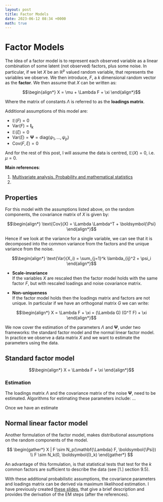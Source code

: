 ```yaml
---
layout: post
title: Factor Models
date: 2023-06-12 08:34 +0000
math: true
---
```


# Factor Models

The idea of a factor model is to represent each observed variable as a linear combination of some latent (not observed) factors, plus some noise. In particular, if we let $X$ be an $\mathbb{R}^p$ valued random variable, that represents the variables we observe. We then introduce, $F$, a $k$ dimensional random vector as the **factor**. We then assume that $X$ can be written as:

$$\begin{align*}
X = \mu + \Lambda F +  \xi
\end{align*}$$

Where the matrix of constants $\Lambda$ is referred to as the **loadings matrix**.

Additional assumptions of this model are:
- $\mathbb{E}(F) = 0$
- $\text{Var}(F) = \boldsymbol{I}_k$
- $\mathbb{E}(\xi) = 0$
- $\text{Var}(\xi) = \boldsymbol{\Psi} = \text{diag}(\psi_1, \dots, \psi_p)$
- $\text{Cov}(F, \xi) = 0$

And for the rest of this post, I will assume the data is centred, $\mathbb{E}(X) = 0$, i.e. $\mu = 0$.

**Main references**:
  1. [Multivariate analysis. Probability and
mathematical statistics](https://shop.elsevier.com/books/multivariate-analysis/mardia/978-0-08-057047-1)
  2. 

## Properties

For this model with the assumptions listed above, on the random components, the covariance matrix of $X$ is given by:

$$\begin{align*}
\text{Cov}(X) = \Lambda \Lambda^T + \boldsymbol{\Psi}
\end{align*}$$

Hence if we look at the variance for a single variable, we can see that it is decomposed into the common variance from the factors and the unique variance from the noise.

$$\begin{align*}
\text{Var}(X_i) = \sum_{j=1}^k \lambda_{ij}^2 + \psi_i
\end{align*}$$


- **Scale-invariance**  
If the variables $X$ are rescaled then the factor model holds with the same factor $F$, but with rescaled loadings and noise covariance matrix.

- **Non-uniqueness**  
If the factor model holds then the loadings matrix and factors are not unique. In particular if we have an orthogonal matrix $G$ we can write:

$$\begin{align*}
X = \Lambda F + \xi = (\Lambda G) (G^T F) + \xi
\end{align*}$$

We now cover the estimation of the parameters $\Lambda$ and $\boldsymbol{\Psi}$, under two frameworks: the standard factor model and the normal linear factor model. In practice we observe a data matrix $X$ and we want to estimate the parameters using the data.



## Standard factor model

$$\begin{align*}
X = \Lambda F + \xi
\end{align*}$$




### Estimation

The loadings matrix $\Lambda$ and the covariance matrix of the noise $\boldsymbol{\Psi}$, need to be estimated. Algorithms for estimating these parameters include: ...

Once we have an estimate 



## Normal linear factor model

Another formulation of the factor model, makes distributional assumptions on the random components of the model. 

$$
\begin{gather*}
    X | F \sim N_p(\mathbf{\Lambda} F, \boldsymbol{\Psi}) \\
    F \sim N_k(0, \boldsymbol{I}_k) 
\end{gather*}
$$

An advantage of this formulation, is that statistical tests that test for the $k$ common factors are sufficient to describe the data (see [1.] section 9.5).

With these additional probabilistic assumptions, the covariance parameters and loadings matrix can be derived via maximum likelihood estimation.
I have previously created [these slides](https://dylandijk.github.io/assets/pdf/SM2_EM_Factor_Model.pdf), that give a brief description and provides the derivation of the EM steps (after the references).